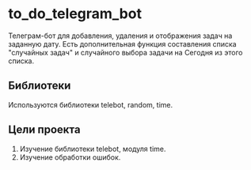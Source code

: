 # to_do_telegram_bot

Телеграм-бот для добавления, удаления и отображения задач на заданную дату.
Есть дополнительная функция составления списка "случайных задач" и случайного выбора задачи на Сегодня из этого списка.

## Библиотеки

Используются библиотеки telebot, random, time.

## Цели проекта

1. Изучение библиотеки telebot, модуля time.
2. Изучение обработки ошибок.
